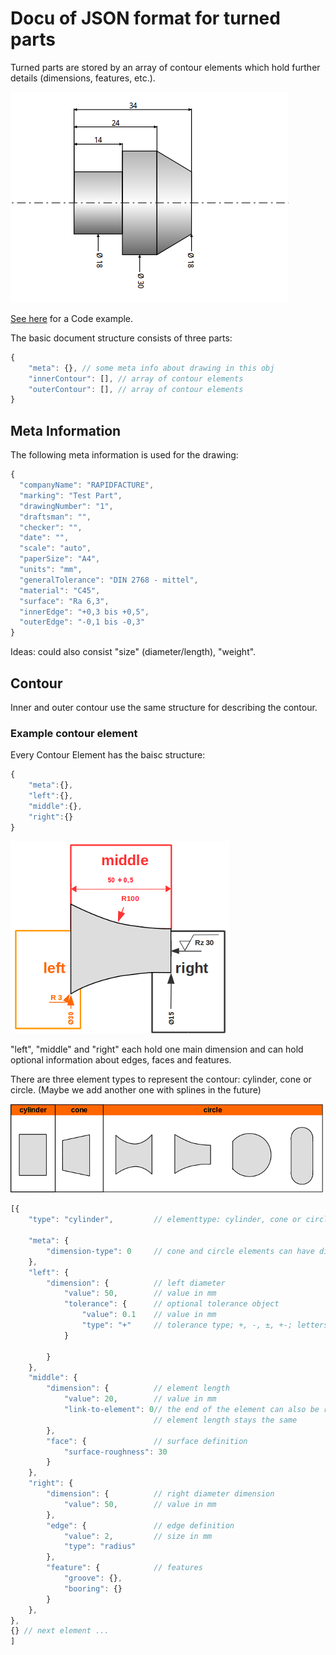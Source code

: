 # Docu of JSON format for turned parts



Turned parts are stored by an array of contour elements which hold further details (dimensions, features, etc.).


![alt text](img/samplePart.png "Example Part from RAPIDFACTURE CAD")


[See here](example.json) for a Code example.

The basic document structure consists of three parts:

```javascript
{
    "meta": {}, // some meta info about drawing in this obj
    "innerContour": [], // array of contour elements
    "outerContour": [], // array of contour elements
}
```

## Meta Information



The following meta information is used for the drawing:


```javascript
{
  "companyName": "RAPIDFACTURE",
  "marking": "Test Part",
  "drawingNumber": "1",
  "draftsman": "",
  "checker": "",
  "date": "",
  "scale": "auto",
  "paperSize": "A4",
  "units": "mm",
  "generalTolerance": "DIN 2768 - mittel",
  "material": "C45",
  "surface": "Ra 6,3",
  "innerEdge": "+0,3 bis +0,5",
  "outerEdge": "-0,1 bis -0,3"
}
```

Ideas: could also consist "size" (diameter/length), "weight".

## Contour


Inner and outer contour use the same structure for describing the contour.

### Example contour element

Every Contour Element has the baisc structure:

```javascript
{
    "meta":{},
    "left":{},
    "middle":{},
    "right":{}
}
```

![alt text](img/contourElemSections.png "Sections of the contour element")

"left", "middle" and "right" each hold one main dimension and can hold optional information about edges, faces and features.

There are three element types to represent the contour: cylinder, cone or circle. (Maybe we add another one with splines in the future)

![alt text](img/elementTypes.png "Sections of the contour element")



```javascript
[{
    "type": "cylinder",         // elementtype: cylinder, cone or circle

    "meta": {
        "dimension-type": 0     // cone and circle elements can have different definitions of their dimensions
    },
    "left": {
        "dimension": {          // left diameter
            "value": 50,        // value in mm
            "tolerance": {      // optional tolerance object
                "value": 0.1    // value in mm
                "type": "+"     // tolerance type; +, -, ±, +-; letters like "H, G, h, g" for fittings
            }

        }
    },
    "middle": {
        "dimension": {          // element length
            "value": 20,        // value in mm
            "link-to-element": 0// the end of the element can also be referenced to another element;
                                // element length stays the same
        },
        "face": {               // surface definition
            "surface-roughness": 30
        }
    },
    "right": {
        "dimension": {          // right diameter dimension
            "value": 50,        // value in mm
        },
        "edge": {               // edge definition
            "value": 2,         // size in mm
            "type": "radius"
        },
        "feature": {            // features
            "groove": {},
            "booring": {}
        }
    },
},
{} // next element ...
]
```
